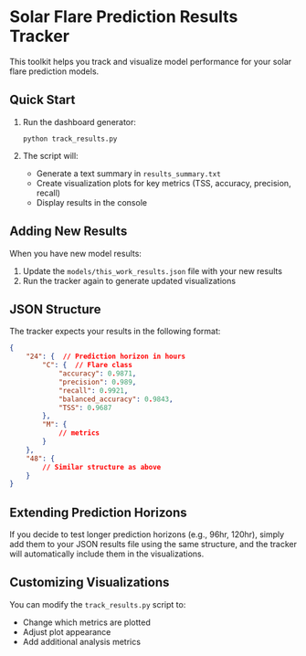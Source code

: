 # Solar Flare Prediction Results Tracker

This toolkit helps you track and visualize model performance for your solar flare prediction models.

## Quick Start

1. Run the dashboard generator:
   ```
   python track_results.py
   ```

2. The script will:
   - Generate a text summary in `results_summary.txt`
   - Create visualization plots for key metrics (TSS, accuracy, precision, recall)
   - Display results in the console

## Adding New Results

When you have new model results:

1. Update the `models/this_work_results.json` file with your new results
2. Run the tracker again to generate updated visualizations

## JSON Structure

The tracker expects your results in the following format:

```json
{
    "24": {  // Prediction horizon in hours
        "C": {  // Flare class
            "accuracy": 0.9871,
            "precision": 0.989,
            "recall": 0.9921,
            "balanced_accuracy": 0.9843,
            "TSS": 0.9687
        },
        "M": {
            // metrics
        }
    },
    "48": {
        // Similar structure as above
    }
}
```

## Extending Prediction Horizons

If you decide to test longer prediction horizons (e.g., 96hr, 120hr), simply add them to your JSON results file using the same structure, and the tracker will automatically include them in the visualizations.

## Customizing Visualizations

You can modify the `track_results.py` script to:
- Change which metrics are plotted
- Adjust plot appearance
- Add additional analysis metrics 
